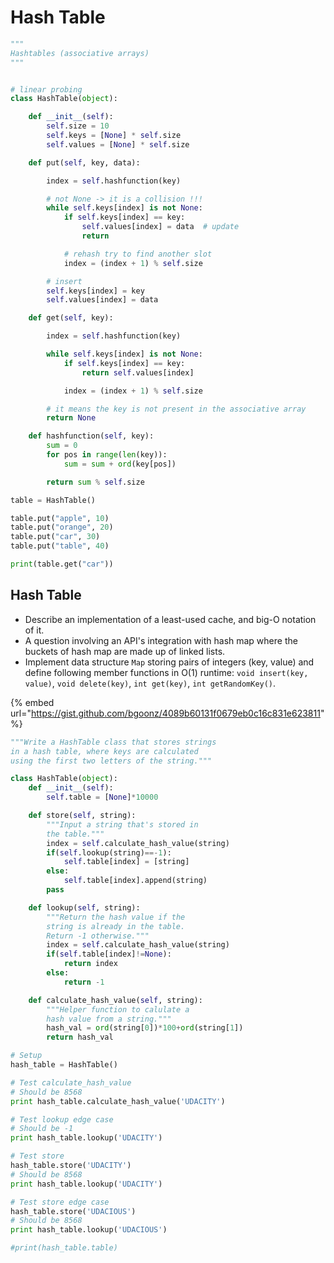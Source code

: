 # Hash Table

```python
"""
Hashtables (associative arrays)
"""


# linear probing
class HashTable(object):

    def __init__(self):
        self.size = 10
        self.keys = [None] * self.size
        self.values = [None] * self.size

    def put(self, key, data):

        index = self.hashfunction(key)

        # not None -> it is a collision !!!
        while self.keys[index] is not None:
            if self.keys[index] == key:
                self.values[index] = data  # update
                return

            # rehash try to find another slot
            index = (index + 1) % self.size

        # insert
        self.keys[index] = key
        self.values[index] = data

    def get(self, key):

        index = self.hashfunction(key)

        while self.keys[index] is not None:
            if self.keys[index] == key:
                return self.values[index]

            index = (index + 1) % self.size

        # it means the key is not present in the associative array
        return None

    def hashfunction(self, key):
        sum = 0
        for pos in range(len(key)):
            sum = sum + ord(key[pos])

        return sum % self.size

table = HashTable()

table.put("apple", 10)
table.put("orange", 20)
table.put("car", 30)
table.put("table", 40)

print(table.get("car"))

```

## Hash Table

* Describe an implementation of a least-used cache, and big-O notation of it.
* A question involving an API's integration with hash map where the buckets of hash map are made up of linked lists.
* Implement data structure `Map` storing pairs of integers \(key, value\) and define following member functions in O\(1\) runtime: `void insert(key, value)`, `void delete(key)`, `int get(key)`, `int getRandomKey()`.

{% embed url="https://gist.github.com/bgoonz/4089b60131f0679eb0c16c831e623811" %}



```python
"""Write a HashTable class that stores strings
in a hash table, where keys are calculated
using the first two letters of the string."""

class HashTable(object):
    def __init__(self):
        self.table = [None]*10000

    def store(self, string):
        """Input a string that's stored in
        the table."""
        index = self.calculate_hash_value(string)
        if(self.lookup(string)==-1):
            self.table[index] = [string]
        else:
            self.table[index].append(string)
        pass

    def lookup(self, string):
        """Return the hash value if the
        string is already in the table.
        Return -1 otherwise."""
        index = self.calculate_hash_value(string)
        if(self.table[index]!=None):
            return index
        else:
            return -1

    def calculate_hash_value(self, string):
        """Helper function to calulate a
        hash value from a string."""
        hash_val = ord(string[0])*100+ord(string[1])
        return hash_val

# Setup
hash_table = HashTable()

# Test calculate_hash_value
# Should be 8568
print hash_table.calculate_hash_value('UDACITY')

# Test lookup edge case
# Should be -1
print hash_table.lookup('UDACITY')

# Test store
hash_table.store('UDACITY')
# Should be 8568
print hash_table.lookup('UDACITY')

# Test store edge case
hash_table.store('UDACIOUS')
# Should be 8568
print hash_table.lookup('UDACIOUS')

#print(hash_table.table)

```

